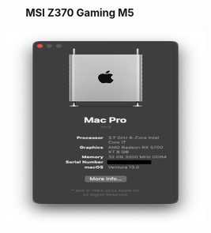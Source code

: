 ## <p align="center">MSI Z370 Gaming M5</p>

<img align="right" width="400" height="400" src="https://github.com/JackGannonUK/HackintoshEFI/blob/main/assets/about-this-mac.png">
